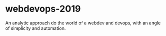 # webdevops-2019
An analytic approach do the world of a webdev and devops, with an angle of simplicity and automation.

